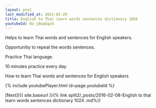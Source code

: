 ```yaml
---
layout: post
last_modified_at: 2021-03-29
title: English to Thai learn words sentences dictionary 1056 
youtubeId: Bz-j8oqGqzU
---
```

 
 
Helps to learn Thai words and sentences for English speakers.

Opportunitiy to repeat the words sentences. 

Practice Thai language. 
 
10 minutes practice every day. 
 
How to learn Thai words and sentences for English speakers 
 
{% include youtubePlayer.html id=page.youtubeId %}
 
 
[Next]({{ site.baseurl }}{% link  split2/_posts/2016-02-08-English to thai learn words sentences dictionary 1024 .md%})
 
